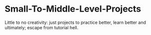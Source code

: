 # Small-To-Middle-Level-Projects
Little to no creativity: 
just projects to practice better, learn better and ultimately;
escape from tutorial hell.
